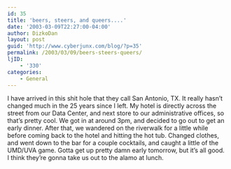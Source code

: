 ```yaml
---
id: 35
title: 'beers, steers, and queers....'
date: '2003-03-09T22:27:00-04:00'
author: DizkoDan
layout: post
guid: 'http://www.cyberjunx.com/blog/?p=35'
permalink: /2003/03/09/beers-steers-queers/
ljID:
    - '330'
categories:
    - General
---
```


I have arrived in this shit hole that they call San Antonio, TX. It really hasn’t changed much in the 25 years since I left. My hotel is directly across the street from our Data Center, and next store to our administrative offices, so that’s pretty cool. We got in at around 3pm, and decided to go out to get an early dinner. After that, we wandered on the riverwalk for a little while before coming back to the hotel and hitting the hot tub. Changed clothes, and went down to the bar for a couple cocktails, and caught a little of the UMD/UVA game. Gotta get up pretty damn early tomorrow, but it’s all good. I think they’re gonna take us out to the alamo at lunch.